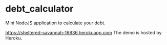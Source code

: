 # debt_calculator
Mini NodeJS application to calculate your debt.

https://sheltered-savannah-16836.herokuapp.com
The demo is hosted by Heroku.
